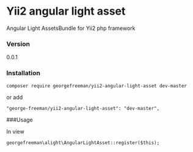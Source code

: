 # Yii2 angular light asset
Angular Light AssetsBundle for Yii2 php framework

### Version
0.0.1
### Installation
```sh
composer require georgefreeman/yii2-angular-light-asset dev-master
```
or add
```
"george-freeman/yii2-angular-light-asset": "dev-master",
```
###Usage

In view
```
georgefreeman\alight\AngularLightAsset::register($this);
```
